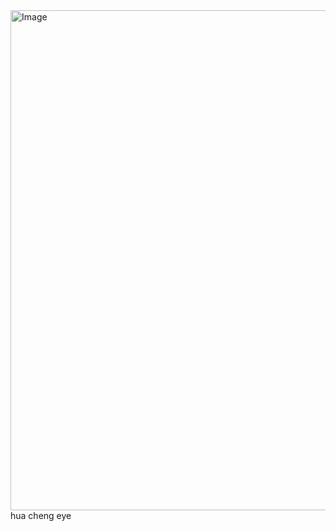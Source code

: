 <img width="1000" height="800" alt="Image" src="https://github.com/user-attachments/assets/ca74562d-2947-4b51-8d14-f25ee4436b98" />
hua cheng eye
